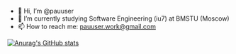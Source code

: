 - 👋 Hi, I’m @pauuser
- 🌱 I’m currently studying Software Engineering (iu7) at BMSTU (Moscow)
- 📫 How to reach me: pauuser.work@gmail.com 

[![Anurag's GitHub stats](https://github-readme-stats.vercel.app/api?username=pauuser&show_icons=true&count_private=true&theme=vision-friendly-dark&hide=issues)](https://github.com/pauuser/pauuser-repository)
<!---
[![Top Langs](https://github-readme-stats.vercel.app/api/top-langs/?username=pauuser&layout=compact&theme=vision-friendly-dark)](https://github.com/pauuser/pauuser-repository)
--->

<!---
pauuser/pauuser is a ✨ special ✨ repository because its `README.md` (this file) appears on your GitHub profile.
You can click the Preview link to take a look at your changes
--->
